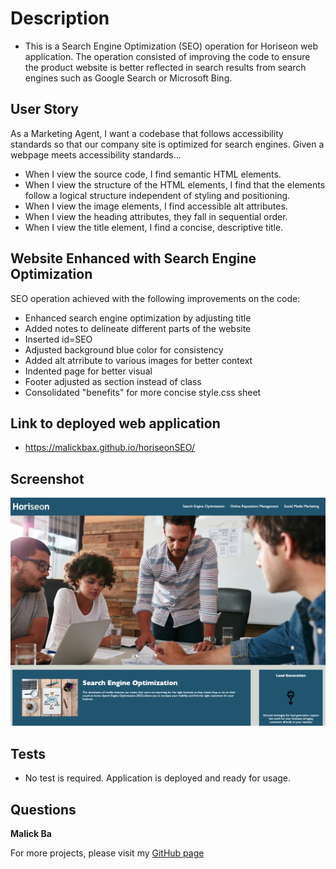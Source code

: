 # Description 
- This is a Search Engine Optimization (SEO) operation for Horiseon web application. The operation consisted of improving the code to ensure the product website is better reflected in search results from search engines such as Google Search or Microsoft Bing.   

## User Story
As a Marketing Agent, I want a codebase that follows accessibility standards so that our company site is optimized for search engines. 
Given a webpage meets accessibility standards...
- When I view the source code, I find semantic HTML elements. 
- When I view the structure of the HTML elements, I find that the elements follow a logical structure independent of styling and positioning.
- When I view the image elements, I find accessible alt attributes.
- When I view the heading attributes, they fall in sequential order.
- When I view the title element, I find a concise, descriptive title.


## Website Enhanced with Search Engine Optimization 
SEO operation achieved with the following improvements on the code:
- Enhanced search engine optimization by adjusting title
- Added notes to delineate different parts of the website
- Inserted id=SEO 
- Adjusted background blue color for consistency
- Added alt atrribute to various images for better context
- Indented page for better visual 
- Footer adjusted as section instead of class
- Consolidated "benefits" for more concise style.css sheet

## Link to deployed web application 
- https://malickbax.github.io/horiseonSEO/

## Screenshot
![Homepage 1](/assets/images/Screenshot%202022-05-20%20at%2014.56.28.png) 

## Tests
- No test is required. Application is deployed and ready for usage.

## Questions
**Malick Ba**

For more projects, please visit my [GitHub page](https://github.com/malickbax) 
